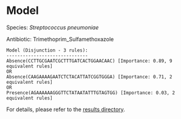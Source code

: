 
# Model

Species: *Streptococcus pneumoniae*

Antibiotic: Trimethoprim_Sulfamethoxazole

```
Model (Disjunction - 3 rules):
------------------------------
Absence(CCTTGCGAATCGCTTTGATCACTGGAACAAC) [Importance: 0.89, 9 equivalent rules]
OR
Absence(CAAGAAAAGAATCTCTACATTATCGGTGGGA) [Importance: 0.71, 2 equivalent rules]
OR
Presence(AGAAAAAAGGGTTCTATAATATTTGTAGTGG) [Importance: 0.03, 2 equivalent rules]

```

For details, please refer to the [results directory](../../../../../results/scm_b/streptococcus%20pneumoniae/trimethoprim_sulfamethoxazole/repeat_3/).

